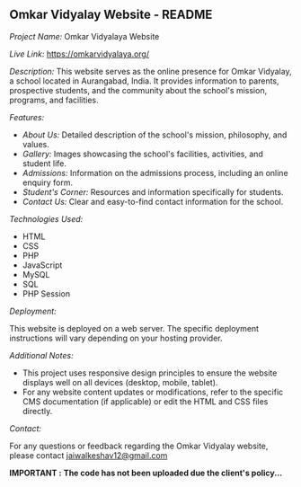 ## Omkar Vidyalay Website - README

*Project Name:* Omkar Vidyalaya Website

*Live Link:* https://omkarvidyalaya.org/

*Description:* This website serves as the online presence for Omkar Vidyalay, a school located in Aurangabad, India. It provides information to parents, prospective students, and the community about the school's mission, programs, and facilities.

*Features:*

* *About Us:* Detailed description of the school's mission, philosophy, and values.
* *Gallery:* Images showcasing the school's facilities, activities, and student life.
* *Admissions:* Information on the admissions process, including an online enquiry form.
* *Student's Corner:* Resources and information specifically for students.
* *Contact Us:* Clear and easy-to-find contact information for the school.

*Technologies Used:*

* HTML
* CSS
* PHP
* JavaScript
* MySQL
* SQL
* PHP Session

*Deployment:*

This website is deployed on a web server.  The specific deployment instructions will vary depending on your hosting provider.

*Additional Notes:*

* This project uses responsive design principles to ensure the website displays well on all devices (desktop, mobile, tablet).
* For any website content updates or modifications,  refer to the specific CMS documentation (if applicable) or edit the HTML and CSS files directly.

*Contact:*

For any questions or feedback regarding the Omkar Vidyalay website, please contact jaiwalkeshav12@gmail.com


**IMPORTANT :** **The code has not been uploaded due the client's policy...**
